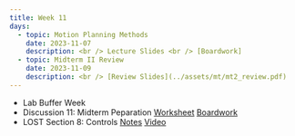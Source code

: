 ```yaml
---
title: Week 11
days:
  - topic: Motion Planning Methods
    date: 2023-11-07
    description: <br /> Lecture Slides <br /> [Boardwork]
  - topic: Midterm II Review
    date: 2023-11-09
    description: <br /> [Review Slides](../assets/mt/mt2_review.pdf)
---
```


- Lab Buffer Week
- Discussion 11: Midterm Peparation [Worksheet](../assets/discussions/Discussion_11_MT_Prep.pdf) [Boardwork](../assets/discussions/Discussion_11_Boardwork.pdf)
- LOST Section 8: Controls [Notes](../assets/lost/LOST_Controls.pdf) [Video](https://youtu.be/HsSZ0eR6CzM)

<a id="Week13"></a>